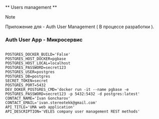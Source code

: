** Users management **

> [!NOTE]
> Приложение для - Auth User Management ( В процессе разработки ).


### Auth User App - Микросервис 

```.env

POSTGRES_DOCKER_BUILD='False'
POSTGRES_HOST_DOCKER=pgbase
POSTGRES_HOST_LOCAL=localhost
POSTGRES_PASSWORD=secret123
POSTGRES_USER=postgres
POSTGRES_DB=postgres
SECRET_TOKEN=secret
POSTGRES_PORT=5432
DEV_DOKER_POSTGRES_CMD='docker run -it --name pgbase -e POSTGRES_PASSWORD=secret123 -p 5432:5432 -d postgres:latest'
CONTACT_NAME='Ivan Goncharov'
CONTACT_EMAIL='ivan.stereotekk@gmail.com'
API_TITLE='UMA web application'
API_DESCRIPTION='VELES company user management REST methods'

```


